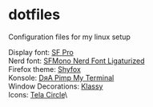 # dotfiles
Configuration files for my linux setup

Display font: [SF Pro](https://github.com/sahibjotsaggu/San-Francisco-Pro-Fonts)\
Nerd font: [SFMono Nerd Font Ligaturized](https://github.com/shaunsingh/SFMono-Nerd-Font-Ligaturized)\
Firefox theme: [Shyfox](https://github.com/Naezr/ShyFox)\
Konsole: [DяA Pimp My Terminal](https://drasite.com/blog/Pimp%20my%20terminal)\
Window Decorations: [Klassy](https://github.com/paulmcauley/klassy)\
Icons: [Tela Circle](https://github.com/vinceliuice/Tela-circle-icon-theme)\

